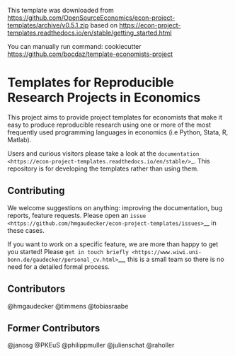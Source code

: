 This template was downloaded from https://github.com/OpenSourceEconomics/econ-project-templates/archive/v0.5.1.zip based on https://econ-project-templates.readthedocs.io/en/stable/getting_started.html

You can manually run command:
	cookiecutter https://github.com/bocdaz/template-economists-project


Templates for Reproducible Research Projects in Economics
===========================================================

This project aims to provide project templates for economists that make it easy to produce reproducible research using one or more of the most frequently used programming languages in economics (i.e Python, Stata, R, Matlab).

Users and curious visitors please take a look at the `documentation <https://econ-project-templates.readthedocs.io/en/stable/>`_. This repository is for developing the templates rather than using them.

Contributing
-------------

We welcome suggestions on anything: improving the documentation, bug reports, feature requests. Please open an `issue <https://github.com/hmgaudecker/econ-project-templates/issues>`__ in these cases.

If you want to work on a specific feature, we are more than happy to get you started! Please `get in touch briefly <https://www.wiwi.uni-bonn.de/gaudecker/personal_cv.html>`__, this is a small team so there is no need for a detailed formal process.


Contributors
-------------

@hmgaudecker
@timmens
@tobiasraabe

Former Contributors
-------------------

@janosg
@PKEuS
@philippmuller
@julienschat
@raholler

